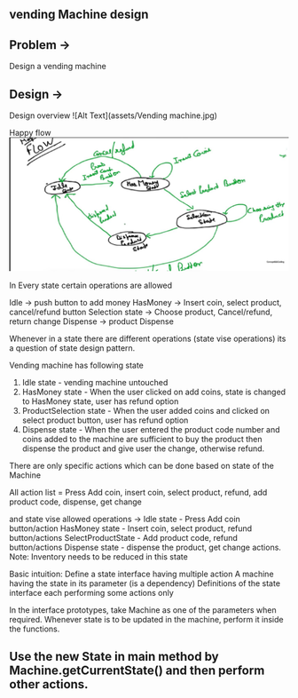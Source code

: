 vending Machine design	
------------------------

Problem ->
----------
Design a vending machine


Design ->
----------

Design overview 
![Alt Text](assets/Vending machine.jpg)


Happy flow
![Alt Text](assets/HF.jpg)

In Every state certain operations are allowed

Idle -> push button to add money
HasMoney -> Insert coin, select product, cancel/refund button
Selection state -> Choose product, Cancel/refund, return change
Dispense -> product Dispense

Whenever in a state there are different operations (state vise operations)
its a question of state design pattern.


Vending machine has following state

1. Idle state - vending machine untouched
2. HasMoney state - When the user clicked on add coins, state is changed to HasMoney state, user has refund option
3. ProductSelection state - When the user added coins and clicked on select product button, user has refund option
4. Dispense state - When the user entered the product code number and coins added to the machine are sufficient
to buy the product then dispense the product and give user the change, otherwise refund.


There are only specific actions which can be done based on state of the Machine

All action list = Press Add coin, insert coin, select product, refund, add product code, dispense, get change

and state vise allowed operations ->
Idle state - Press Add coin button/action
HasMoney state - Insert coin, select product, refund button/actions
SelectProductState - Add product code, refund button/actions
Dispense state - dispense the product, get change actions. Note: Inventory needs to be reduced in this state


Basic intuition:
Define a state interface having multiple action
A machine having the state in its parameter (is a dependency)
Definitions of the state interface each performing some actions only

In the interface prototypes, take Machine as one of the parameters when required.
Whenever state is to be updated in  the machine, perform it inside the functions.

Use the new State in main method by Machine.getCurrentState()
and then perform other actions.
-----------------------